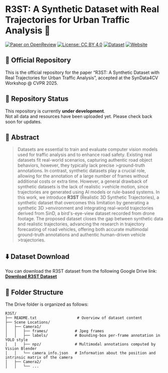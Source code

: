 # R3ST: A Synthetic Dataset with Real Trajectories for Urban Traffic Analysis 🚗
[![Paper on OpenReview](https://img.shields.io/badge/Paper-OpenReview-orange)](https://openreview.net/forum?id=dummy-id)
[![License: CC BY 4.0](https://img.shields.io/badge/License-CC%20BY%204.0-lightgrey.svg)](https://creativecommons.org/licenses/by/4.0/)
[![Dataset](https://img.shields.io/badge/data-Google%20Drive-brightgreen)](https://drive.google.com/drive/folders/1ibP6TcPVmAQ6X5ZrDYwL-Iu5e39mntgX?usp=sharing)
[![Website](https://img.shields.io/badge/Website-R3ST.vision-red)](https://r3st-website.vercel.app/)

## 📌 Official Repository  
This is the official repository for the paper “R3ST: A Synthetic Dataset with Real Trajectories for Urban Traffic Analysis”, accepted at the SynData4CV Workshop @ CVPR 2025.

## 🚧 Repository Status  
This repository is currently **under development**.  
Not all data and resources have been uploaded yet. Please check back soon for updates.

## 📝 Abstract 
>Datasets are essential to train and evaluate computer vision models used for traffic analysis and to enhance road safety. Existing real datasets fit real-world scenarios, capturing authentic road object behaviors, however, they typically lack precise >ground-truth annotations. In contrast, synthetic datasets play a crucial role, allowing for the annotation of a large number of frames without additional costs or extra time. However, a general drawback of synthetic datasets is the lack of realistic >vehicle motion, since trajectories are generated using AI models or rule-based systems. In this work, we introduce **R3ST** (Realistic 3D Synthetic Trajectories), a synthetic dataset that overcomes this limitation by generating a synthetic 3D >environment and integrating real-world trajectories derived from SinD, a bird's-eye-view dataset recorded from drone footage.
>The proposed dataset closes the gap between synthetic data and realistic trajectories, advancing the research in trajectory forecasting of road vehicles, offering both accurate multimodal ground-truth annotations and authentic human-driven vehicle >trajectories.

## ⬇️ Dataset Download  
You can download the R3ST dataset from the following Google Drive link:  
**[Download R3ST Dataset](https://drive.google.com/drive/folders/1ibP6TcPVmAQ6X5ZrDYwL-Iu5e39mntgX?usp=sharing)**  

## 📁 Folder Structure  
The Drive folder is organized as follows:

```text
R3ST/
├── README.txt                  # Overview of dataset content
├── Scene Locations/                    
│   ├── Camera1/             
│   │   ├── frames/            # Jpeg frames 
│   │   ├── labels/            # Bounding-box per-frame annotation in YOLO style
|   |   ├── npz/               # Multimodal annotations computed by Vision Blender
│   │   └── camera_info.json   # Information about the position and intrinsic matrix of the camera
│   ├── Camera2/
│   │   └── ...
```

